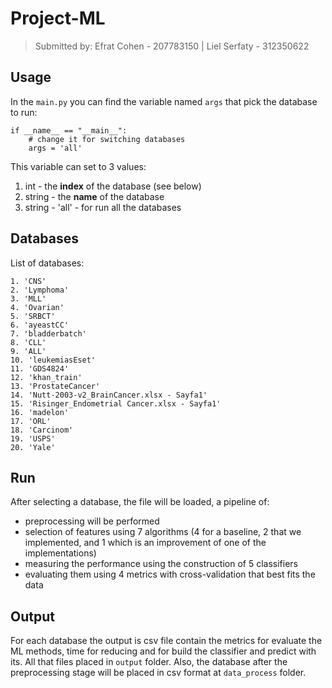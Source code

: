 # Project-ML
> Submitted by:
  > Efrat Cohen - 207783150 | 
  > Liel Serfaty - 312350622
  
## Usage
In the `main.py` you can find the variable named `args` that pick the database to run:
```
if __name__ == "__main__":
    # change it for switching databases
    args = 'all'
```

This variable can set to 3 values:
1. int - the **index** of the database (see below)
2. string - the **name** of the database
3. string - 'all' - for run all the databases

## Databases
List of databases:
```
1. 'CNS'
2. 'Lymphoma'
3. 'MLL'
4. 'Ovarian'
5. 'SRBCT'
6. 'ayeastCC'
7. 'bladderbatch'
8. 'CLL'
9. 'ALL'
10. 'leukemiasEset'
11. 'GDS4824'
12. 'khan_train'
13. 'ProstateCancer'
14. 'Nutt-2003-v2_BrainCancer.xlsx - Sayfa1'
15. 'Risinger_Endometrial Cancer.xlsx - Sayfa1'
16. 'madelon'
17. 'ORL'
18. 'Carcinom'
19. 'USPS'
20. 'Yale'
```
## Run
After selecting a database, the file will be loaded, a pipeline of:
* preprocessing will be performed
* selection of features using 7 algorithms (4 for a baseline, 2 that we implemented, and 1 which is an improvement of one of the implementations)
* measuring the performance using the construction of 5 classifiers
* evaluating them using 4 metrics with cross-validation that best fits the data

## Output
For each database the output is csv file contain the metrics for evaluate the ML methods, time for reducing and for build the classifier and predict with its. All that files placed in `output` folder. 
Also, the database after the preprocessing stage will be placed in csv format at `data_process` folder.
